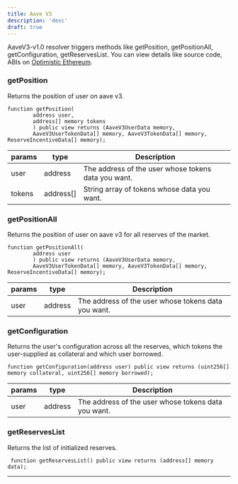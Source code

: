 ```yaml
---
title: Aave V3
description: 'desc'
draft: true 
---
```


AaveV3-v1.0 resolver triggers methods like getPosition, getPositionAll, getConfiguration, getReservesList. You can view details like source code, ABIs on [Optimistic Ethereum](https://optimistic.etherscan.io/address/0x7cdBD859f2EDA545289378112FD991571d6eb73e).
### getPosition
Returns the position of user on aave v3.
```solidity
function getPosition(
        address user, 
        address[] memory tokens
        ) public view returns (AaveV3UserData memory,
        AaveV3UserTokenData[] memory, AaveV3TokenData[] memory, ReserveIncentiveData[] memory);
```
| params | type | Description | 
| ------ | ---- | ----------- | 
| user | address | The address of the user whose tokens data you want.|
| tokens | address[] | String array of tokens whose data you want. |

### getPositionAll
Returns the position of user on aave v3 for all reserves of the market.
```solidity
function getPositionAll(
        address user
        ) public view returns (AaveV3UserData memory,
        AaveV3UserTokenData[] memory, AaveV3TokenData[] memory, ReserveIncentiveData[] memory);
```
| params | type | Description | 
| ------ | ---- | ----------- | 
| user | address | The address of the user whose tokens data you want.|

### getConfiguration
Returns the user's configuration across all the reserves, which tokens the user-supplied as collateral and which user borrowed.
```solidity
function getConfiguration(address user) public view returns (uint256[] memory collateral, uint256[] memory borrowed);
```
| params | type | Description | 
| ------ | ---- | ----------- | 
| user | address | The address of the user whose tokens data you want.|

### getReservesList
Returns the list of initialized reserves.
```solidity
 function getReservesList() public view returns (address[] memory data);
```
--- 